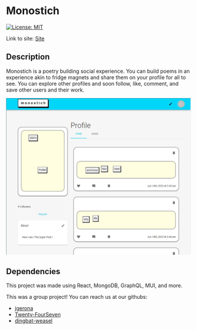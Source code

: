 # Monostich

[![License: MIT](https://img.shields.io/badge/License-MIT-yellow.svg)](https://opensource.org/licenses/MIT)

Link to site: [Site](https://sheltered-hollows-11874.herokuapp.com/)

## Description

Monostich is a poetry building social experience. You can build poems in an experience akin to fridge magnets and share them on your profile for all to see. You can explore other profiles and soon follow, like, comment, and save other users and their work.

![screenshot](screencap.JPG)

## Dependencies

This project was made using React, MongoDB, GraphQL, MUI, and more.

This was a group project!
You can reach us at our githubs:

- [jgerona](https://github.com/jgerona)
- [Twenty-FourSeven](https://github.com/Twenty-FourSeven)
- [dingbat-weasel](https://github.com/dingbat-weasel)

